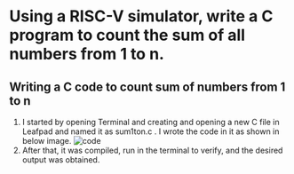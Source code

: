 # Using a RISC-V simulator, write a C program to count the sum of all numbers from 1 to n.

## Writing a C code to count sum of numbers from 1 to n
1. I started by opening Terminal and creating and opening a new C file in Leafpad and named it as sum1ton.c . I wrote the code in it as shown in below image.
![code ](https://github.com/PULKITMAN/VSD_MINI_ResearchInternship/assets/118650271/0d647449-334d-415f-9237-8736b00b070e)
2. After that, it was compiled, run in the terminal to verify, and the desired output was obtained.
